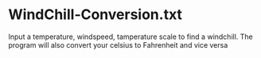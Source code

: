 # WindChill-Conversion.txt
Input a temperature, windspeed, tamperature scale to find a windchill.
The program will also convert your celsius to Fahrenheit and vice versa
